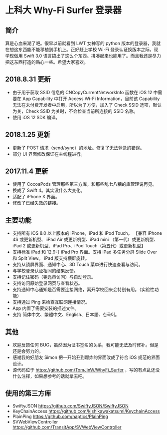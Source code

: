 # 上科大 Why-Fi Surfer 登录器

## 简介

算是心血来潮了吧。很早以前就看到 LWT 女神写的 python 版本的登录器，我就在想这东西能不能移植到手机上。正好赶上学校 Wi-Fi 登录认证换版本之际，现学现做用 Swift 3.0 语言搞出了这么个东西。拼凑起来也能用了。而且我还是尽力把这东西打造的贴心一些。希望大家喜欢。

## 2018.8.31 更新
- 由于用于获取 SSID 信息的 CNCopyCurrentNetworkInfo 函数在 iOS 12 中需要在 App Capability 中打开 Access Wi-Fi Information，目前该 Capability 无法在未付费开发者中启用，所以为了方便，加入了 Check SSID 选项，默认为关，Check SSID 为关时，不会检查当前所连接的 SSID 名称。
- 使用 iOS 12 SDK 编译。

## 2018.1.25 更新
- 更新了 POST 请求（send/sync）的地址。修复了无法登录的错误。
- 部分 UI 界面修改保证在主线程进行。

## 2017.11.4 更新
- 使用了 CocoaPods 管理那些第三方库，和那些乱七八糟的库管理说再见。
- 换成了 Swift 4。其实没什么大变化。
- 适配了 iPhone X 界面。
- 修改了已经失效的链接。

## 主要功能
- 支持所有 iOS 8.0 以上版本的 iPhone，iPad 和 iPod Touch。 【兼容 iPhone 4S 或更新机型、iiPad Air 或更新机型、iPad mini （第一代）或更新机型、iPad 2 或更新机型、iPad Pro、iPod Touch（第五代）或更新机型】
- 支持标准 iPad 和 12.9寸 iPad Pro 界面。支持 iPad 多任务分屏 Slide Over 和 Split View。 iPad 版支持横屏旋转。
- 支持从锁屏界面、通知中心、3D Touch 菜单进行快速查看与访问。
- 与学校登录认证相同的结果反馈。
- 支持记住密码（钥匙串访问）与自动登录。
- 支持访问原始登录网页与查看状态。
- 支持通知中心通知是否需要连接网络，离开学校回来会特别有用。（实验性功能）
- 支持通过 Ping 来检查互联网连接情况。
- App 内置了需要安装的描述文件。
- 支持 简体中文、繁體中文、English、日本語、한국어。

## 其他
- 欢迎反馈任何 BUG，虽然因为证书签名的关系，我可能无法及时修补。但是还是会努力的。
- 感谢我的好朋友 Simon 把一开始丑到爆炸的界面改成了符合 iOS 规范的界面设计。
- 源代码位于 https://github.com/TomJinW/WhyFi_Surfer ，写的有点乱还没什么注释，如果想参考的话就拿去吧。

## 使用的第三方库
- SwiftyJSON https://github.com/SwiftyJSON/SwiftyJSON
- KeyChainAccess https://github.com/kishikawakatsumi/KeychainAccess
- PlainPing https://github.com/naptics/PlainPing
- SVWebViewController https://github.com/TransitApp/SVWebViewController